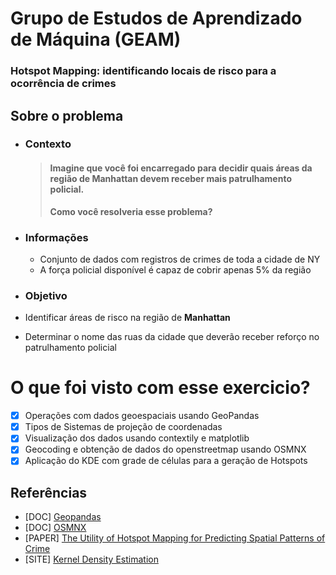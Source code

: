 # Grupo de Estudos de Aprendizado de Máquina (GEAM)
### Hotspot Mapping: identificando locais de risco para a ocorrência de crimes

## Sobre o problema
 - ### **Contexto**
    > #### Imagine que você foi encarregado para decidir quais áreas da região de Manhattan devem receber mais patrulhamento policial. 
   > **Como você resolveria esse problema?**

 - ### **Informações**
   - Conjunto de dados com registros de crimes de toda a cidade de NY
   - A força policial disponível é capaz de cobrir apenas 5% da região
 
 - ### **Objetivo**
  - Identificar áreas de risco na região de **Manhattan**
  - Determinar o nome das ruas da cidade que deverão receber reforço no patrulhamento policial



# O que foi visto com esse exercicio?

  - [x] Operações com dados geoespaciais usando GeoPandas
  - [x] Tipos de Sistemas de projeção de coordenadas 
  - [x] Visualização dos dados usando contextily e matplotlib
  - [x] Geocoding e obtenção de dados do openstreetmap usando OSMNX
  - [x] Aplicação do KDE com grade de células para a geração de Hotspots

## Referências
 - [DOC] [Geopandas](https://geopandas.org/en/stable/docs.html)
 - [DOC] [OSMNX](https://osmnx.readthedocs.io/en/stable/)
 - [PAPER] [The Utility of Hotspot Mapping for Predicting Spatial Patterns of Crime](https://link.springer.com/article/10.1057/palgrave.sj.8350066)
 - [SITE] [Kernel Density Estimation](https://mathisonian.github.io/kde/)
